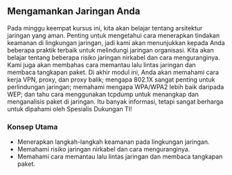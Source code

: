 ## Mengamankan Jaringan Anda

Pada minggu keempat kursus ini, kita akan belajar tentang arsitektur jaringan yang aman. Penting untuk mengetahui cara menerapkan tindakan keamanan di lingkungan jaringan, jadi kami akan menunjukkan kepada Anda beberapa praktik terbaik untuk melindungi jaringan organisasi. Kita akan belajar tentang beberapa risiko jaringan nirkabel dan cara menguranginya. Kami juga akan membahas cara memantau lalu lintas jaringan dan membaca tangkapan paket. Di akhir modul ini, Anda akan memahami cara kerja VPN, proxy, dan proxy balik; mengapa 802.1X sangat penting untuk perlindungan jaringan; memahami mengapa WPA/WPA2 lebih baik daripada WEP; dan tahu cara menggunakan tcpdump untuk menangkap dan menganalisis paket di jaringan. Itu banyak informasi, tetapi sangat berharga untuk dipahami oleh Spesialis Dukungan TI!

### Konsep Utama

* Menerapkan langkah-langkah keamanan pada lingkungan jaringan.
* Memahami risiko jaringan nirkabel dan cara menguranginya.
* Memahami cara memantau lalu lintas jaringan dan membaca tangkapan paket.
